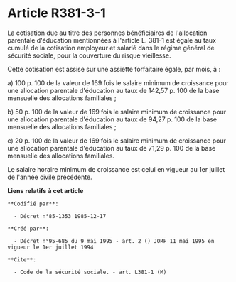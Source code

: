 # Article R381-3-1

La cotisation due au titre des personnes bénéficiaires de l'allocation parentale d'éducation mentionnées à l'article L. 381-1
est égale au taux cumulé de la cotisation employeur et salarié dans le régime général de sécurité sociale, pour la couverture
du risque vieillesse.

Cette cotisation est assise sur une assiette forfaitaire égale, par mois, à :

a) 100 p. 100 de la valeur de 169 fois le salaire minimum de croissance pour une allocation parentale d'éducation au taux de
142,57 p. 100 de la base mensuelle des allocations familiales ;

b) 50 p. 100 de la valeur de 169 fois le salaire minimum de croissance pour une allocation parentale d'éducation au taux de
94,27 p. 100 de la base mensuelle des allocations familiales ;

c) 20 p. 100 de la valeur de 169 fois le salaire minimum de croissance pour une allocation parentale d'éducation au taux de
71,29 p. 100 de la base mensuelle des allocations familiales.

Le salaire horaire minimum de croissance est celui en vigueur au 1er juillet de l'année civile précédente.

**Liens relatifs à cet article**

	**Codifié par**:

	  - Décret n°85-1353 1985-12-17

	**Créé par**:

	  - Décret n°95-685 du 9 mai 1995 - art. 2 () JORF 11 mai 1995 en vigueur le 1er juillet 1994

	**Cite**:

	  - Code de la sécurité sociale. - art. L381-1 (M)
